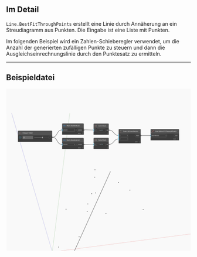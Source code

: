 ## Im Detail
`Line.BestFitThroughPoints` erstellt eine Linie durch Annäherung an ein Streudiagramm aus Punkten. Die Eingabe ist eine Liste mit Punkten.

Im folgenden Beispiel wird ein Zahlen-Schieberegler verwendet, um die Anzahl der generierten zufälligen Punkte zu steuern und dann die Ausgleichseinrechnungslinie durch den Punktesatz zu ermitteln.

___
## Beispieldatei

![ByBestFitThroughPoints](./Autodesk.DesignScript.Geometry.Line.ByBestFitThroughPoints_img.jpg)

